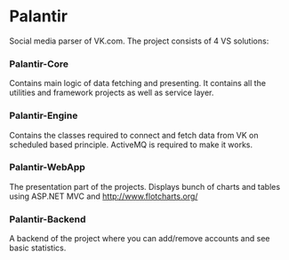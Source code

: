 Palantir
========

Social media parser of VK.com. The project consists of 4 VS solutions:

###  Palantir-Core 

Contains main logic of data fetching and presenting. It contains all the utilities and framework projects as well as service layer.

### Palantir-Engine

Contains the classes required to connect and fetch data from VK on scheduled based principle. ActiveMQ is required to make it works.

### Palantir-WebApp 

The presentation part of the projects. Displays bunch of charts and tables using ASP.NET MVC and http://www.flotcharts.org/

### Palantir-Backend 

A backend of the project where you can add/remove accounts and see basic statistics.
